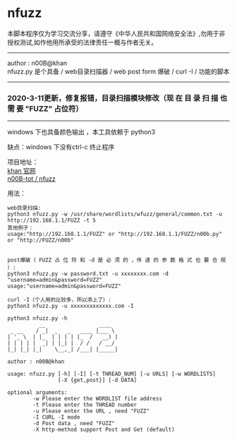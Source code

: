 # nfuzz
本脚本程序仅为学习交流分享，请遵守《中华人民共和国网络安全法》,勿用于非授权测试,如作他用所承受的法律责任一概与作者无关。  
***
  
author : n00B@khan  
nfuzz.py 是个具备 / web目录扫描器 / web post form 爆破 / curl -I / 功能的脚本    
****

### 2020-3-11更新，修复报错，目录扫描模块修改（现 在 目 录 扫 描 也 需 要 "FUZZ" 占位符）
****
windows 下也具备颜色输出 ，本工具依赖于 python3  

缺点：windows 下没有ctrl-c 终止程序  

项目地址：  
[khan 官网](http://www.khan.org.cn/index.php/2020/03/12/nfuzz/)  
[n00B-tot / nfuzz](https://github.com/n00B-ToT/nfuzz)

用法：
```
web目录扫描:
python3 nfuzz.py -w /usr/share/wordlists/wfuzz/general/common.txt -u http://192.168.1.1/FUZZ -t 5
其他例子：
usage:"http://192.168.1.1/FUZZ" or "http://192.168.1.1/FUZZ/n00b.py" or "http://FUZZ/n00b"


post爆破（ FUZZ 占 位 符 和 -d 是 必 须 的 ，传 递 的 参 数 格 式 也 要 合 规 ）:
python3 nfuzz.py -w password.txt -u xxxxxxxx.com -d "username=admin&password=FUZZ"
usage:"username=admin&password=FUZZ"

curl -I（个人用的比较多，所以添上了）:
python3 nfuzz.py -u xxxxxxxxxxxxx.com -I
```

```
python3 nfuzz.py -h
          __                 ____  
 _ __    / _|  _   _   ____ |___ \ 
| '_ \  | |_  | | | | |_  /   __) |
| | | | |  _| | |_| |  / /   / __/ 
|_| |_| |_|    \__,_| /___| |_____|
                                   
author : n00B@khan

usage: nfuzz.py [-h] [-I] [-t THREAD_NUM] [-u URLS] [-w WORDLISTS]
                [-X {get,post}] [-d DATA] 

optional arguments:
        -w Please enter the WORDLIST file address
        -t Please enter the THREAD number
        -u Please enter the URL , need "FUZZ"
        -I CURL -I mode
        -d Post data , need "FUZZ"
        -X http-method support Post and Get (default)                   
```
